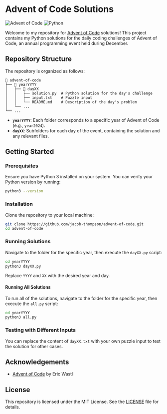 # Advent of Code Solutions

![Advent of Code](https://img.shields.io/badge/Advent%20of%20Code-blue?style=flat-square&logo=advent-of-code&logoColor=white)
![Python](https://img.shields.io/badge/Python-3.x-blue?style=flat-square&logo=python&logoColor=white)

Welcome to my repository for [Advent of Code](https://adventofcode.com/) solutions! This project contains my Python solutions for the daily coding challenges of Advent of Code, an annual programming event held during December.

## Repository Structure

The repository is organized as follows:

```
📂 advent-of-code
├── 📂 yearYYYY
│   ├── 📂 dayXX
│   │   ├── solution.py  # Python solution for the day's challenge
│   │   ├── input.txt    # Puzzle input
│   │   └── README.md    # Description of the day's problem
│   └── ...
└── ...
```

- **`yearYYYY`**: Each folder corresponds to a specific year of Advent of Code (e.g., `year2024`).
- **`dayXX`**: Subfolders for each day of the event, containing the solution and any relevant files.

## Getting Started

### Prerequisites

Ensure you have Python 3 installed on your system. You can verify your Python version by running:

```bash
python3 --version
```

### Installation

Clone the repository to your local machine:

```bash
git clone https://github.com/jacob-thompson/advent-of-code.git
cd advent-of-code
```

### Running Solutions

Navigate to the folder for the specific year, then execute the `dayXX.py` script:

```bash
cd yearYYYY
python3 dayXX.py
```

Replace `YYYY` and `XX` with the desired year and day.

#### Running All Solutions

To run all of the solutions, navigate to the folder for the specific year, then execute the `all.py` script:

```bash
cd yearYYYY
python3 all.py
```

### Testing with Different Inputs

You can replace the content of `dayXX.txt` with your own puzzle input to test the solution for other cases.

## Acknowledgements

- [Advent of Code](https://adventofcode.com/) by Eric Wastl

## License

This repository is licensed under the MIT License. See the [LICENSE](LICENSE) file for details.

